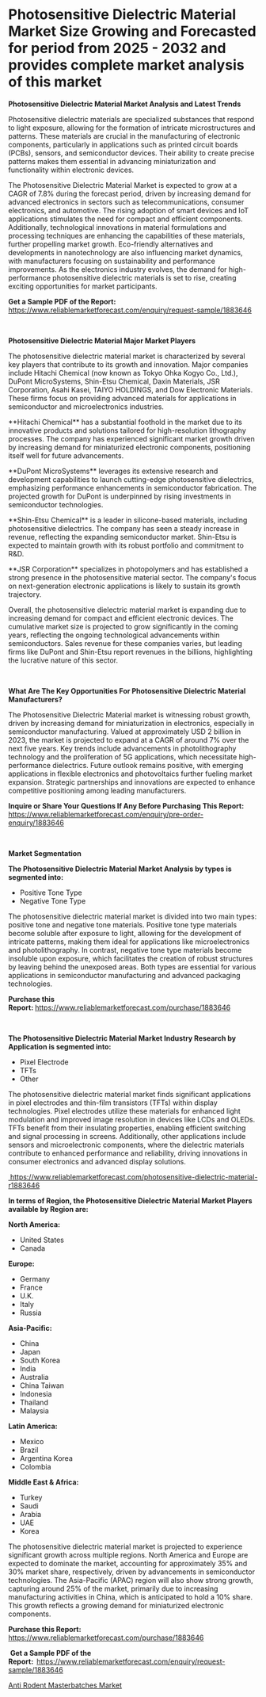 <p><h1>Photosensitive Dielectric Material Market Size Growing and Forecasted for period from 2025 - 2032 and provides complete market analysis of this market</h1></p><p><strong>Photosensitive Dielectric Material Market Analysis and Latest Trends</strong></p>
<p><p>Photosensitive dielectric materials are specialized substances that respond to light exposure, allowing for the formation of intricate microstructures and patterns. These materials are crucial in the manufacturing of electronic components, particularly in applications such as printed circuit boards (PCBs), sensors, and semiconductor devices. Their ability to create precise patterns makes them essential in advancing miniaturization and functionality within electronic devices.</p><p>The Photosensitive Dielectric Material Market is expected to grow at a CAGR of 7.8% during the forecast period, driven by increasing demand for advanced electronics in sectors such as telecommunications, consumer electronics, and automotive. The rising adoption of smart devices and IoT applications stimulates the need for compact and efficient components. Additionally, technological innovations in material formulations and processing techniques are enhancing the capabilities of these materials, further propelling market growth. Eco-friendly alternatives and developments in nanotechnology are also influencing market dynamics, with manufacturers focusing on sustainability and performance improvements. As the electronics industry evolves, the demand for high-performance photosensitive dielectric materials is set to rise, creating exciting opportunities for market participants.</p></p>
<p><strong>Get a Sample PDF of the Report:&nbsp;</strong> <a href="https://www.reliablemarketforecast.com/enquiry/request-sample/1883646?utm_campaign=1110&utm_medium=2&utm_source=Github&utm_content=ia&utm_term=04022025&utm_id=photosensitive-dielectric-material">https://www.reliablemarketforecast.com/enquiry/request-sample/1883646</a></p>
<p>&nbsp;</p>
<p><strong>Photosensitive Dielectric Material Major Market Players</strong></p>
<p><p>The photosensitive dielectric material market is characterized by several key players that contribute to its growth and innovation. Major companies include Hitachi Chemical (now known as Tokyo Ohka Kogyo Co., Ltd.), DuPont MicroSystems, Shin-Etsu Chemical, Daxin Materials, JSR Corporation, Asahi Kasei, TAIYO HOLDINGS, and Dow Electronic Materials. These firms focus on providing advanced materials for applications in semiconductor and microelectronics industries.</p><p>**Hitachi Chemical** has a substantial foothold in the market due to its innovative products and solutions tailored for high-resolution lithography processes. The company has experienced significant market growth driven by increasing demand for miniaturized electronic components, positioning itself well for future advancements.</p><p>**DuPont MicroSystems** leverages its extensive research and development capabilities to launch cutting-edge photosensitive dielectrics, emphasizing performance enhancements in semiconductor fabrication. The projected growth for DuPont is underpinned by rising investments in semiconductor technologies.</p><p>**Shin-Etsu Chemical** is a leader in silicone-based materials, including photosensitive dielectrics. The company has seen a steady increase in revenue, reflecting the expanding semiconductor market. Shin-Etsu is expected to maintain growth with its robust portfolio and commitment to R&D.</p><p>**JSR Corporation** specializes in photopolymers and has established a strong presence in the photosensitive material sector. The company's focus on next-generation electronic applications is likely to sustain its growth trajectory.</p><p>Overall, the photosensitive dielectric material market is expanding due to increasing demand for compact and efficient electronic devices. The cumulative market size is projected to grow significantly in the coming years, reflecting the ongoing technological advancements within semiconductors. Sales revenue for these companies varies, but leading firms like DuPont and Shin-Etsu report revenues in the billions, highlighting the lucrative nature of this sector.</p></p>
<p>&nbsp;</p>
<p><strong>What Are The Key Opportunities For Photosensitive Dielectric Material Manufacturers?</strong></p>
<p><p>The Photosensitive Dielectric Material market is witnessing robust growth, driven by increasing demand for miniaturization in electronics, especially in semiconductor manufacturing. Valued at approximately USD 2 billion in 2023, the market is projected to expand at a CAGR of around 7% over the next five years. Key trends include advancements in photolithography technology and the proliferation of 5G applications, which necessitate high-performance dielectrics. Future outlook remains positive, with emerging applications in flexible electronics and photovoltaics further fueling market expansion. Strategic partnerships and innovations are expected to enhance competitive positioning among leading manufacturers.</p></p>
<p><strong>Inquire or Share Your Questions If Any Before Purchasing This Report:</strong> <a href="https://www.reliablemarketforecast.com/enquiry/pre-order-enquiry/1883646?utm_campaign=1110&utm_medium=2&utm_source=Github&utm_content=ia&utm_term=04022025&utm_id=photosensitive-dielectric-material">https://www.reliablemarketforecast.com/enquiry/pre-order-enquiry/1883646</a></p>
<p>&nbsp;</p>
<p><strong>Market Segmentation</strong></p>
<p><strong>The Photosensitive Dielectric Material Market Analysis by types is segmented into:</strong></p>
<p><ul><li>Positive Tone Type</li><li>Negative Tone Type</li></ul></p>
<p><p>The photosensitive dielectric material market is divided into two main types: positive tone and negative tone materials. Positive tone type materials become soluble after exposure to light, allowing for the development of intricate patterns, making them ideal for applications like microelectronics and photolithography. In contrast, negative tone type materials become insoluble upon exposure, which facilitates the creation of robust structures by leaving behind the unexposed areas. Both types are essential for various applications in semiconductor manufacturing and advanced packaging technologies.</p></p>
<p><strong>Purchase this Report:&nbsp;</strong><a href="https://www.reliablemarketforecast.com/purchase/1883646?utm_campaign=1110&utm_medium=2&utm_source=Github&utm_content=ia&utm_term=04022025&utm_id=photosensitive-dielectric-material">https://www.reliablemarketforecast.com/purchase/1883646</a></p>
<p>&nbsp;</p>
<p><strong>The Photosensitive Dielectric Material Market Industry Research by Application is segmented into:</strong></p>
<p><ul><li>Pixel Electrode</li><li>TFTs</li><li>Other</li></ul></p>
<p><p>The photosensitive dielectric material market finds significant applications in pixel electrodes and thin-film transistors (TFTs) within display technologies. Pixel electrodes utilize these materials for enhanced light modulation and improved image resolution in devices like LCDs and OLEDs. TFTs benefit from their insulating properties, enabling efficient switching and signal processing in screens. Additionally, other applications include sensors and microelectronic components, where the dielectric materials contribute to enhanced performance and reliability, driving innovations in consumer electronics and advanced display solutions.</p></p>
<p><a href="https://www.reliablemarketforecast.com/photosensitive-dielectric-material-r1883646?utm_campaign=1110&utm_medium=2&utm_source=Github&utm_content=ia&utm_term=04022025&utm_id=photosensitive-dielectric-material">&nbsp;https://www.reliablemarketforecast.com/photosensitive-dielectric-material-r1883646</a></p>
<p><strong>In terms of Region, the Photosensitive Dielectric Material Market Players available by Region are:</strong></p>
<p>
    <p> <strong> North America: </strong>
        <ul>
            <li>United States</li>
            <li>Canada</li>
        </ul>
        </p> 
    <p> <strong> Europe: </strong>
        <ul>
            <li>Germany</li>
            <li>France</li>
            <li>U.K.</li>
            <li>Italy</li>
            <li>Russia</li>
        </ul>
        </p> 
    <p> <strong> Asia-Pacific: </strong>
        <ul>
            <li>China</li>
            <li>Japan</li>
            <li>South Korea</li>
            <li>India</li>
            <li>Australia</li>
            <li>China Taiwan</li>
            <li>Indonesia</li>
            <li>Thailand</li>
            <li>Malaysia</li>
        </ul>
        </p> 
    <p> <strong> Latin America: </strong>
        <ul>
            <li>Mexico</li>
            <li>Brazil</li>
            <li>Argentina Korea</li>
            <li>Colombia</li>
        </ul>
        </p> 
    <p> <strong> Middle East & Africa: </strong>
        <ul>
            <li>Turkey</li>
            <li>Saudi</li>
            <li>Arabia</li>
            <li>UAE</li>
            <li>Korea</li>
        </ul>
    </p>
    </p>
<p><p>The photosensitive dielectric material market is projected to experience significant growth across multiple regions. North America and Europe are expected to dominate the market, accounting for approximately 35% and 30% market share, respectively, driven by advancements in semiconductor technologies. The Asia-Pacific (APAC) region will also show strong growth, capturing around 25% of the market, primarily due to increasing manufacturing activities in China, which is anticipated to hold a 10% share. This growth reflects a growing demand for miniaturized electronic components.</p></p>
<p><strong>Purchase this Report: </strong><a href="https://www.reliablemarketforecast.com/purchase/1883646?utm_campaign=1110&utm_medium=2&utm_source=Github&utm_content=ia&utm_term=04022025&utm_id=photosensitive-dielectric-material">https://www.reliablemarketforecast.com/purchase/1883646</a></p>
<p>&nbsp;<strong>Get a Sample PDF of the Report:&nbsp;&nbsp;</strong><a href="https://www.reliablemarketforecast.com/enquiry/request-sample/1883646?utm_campaign=1110&utm_medium=2&utm_source=Github&utm_content=ia&utm_term=04022025&utm_id=photosensitive-dielectric-material">https://www.reliablemarketforecast.com/enquiry/request-sample/1883646</a></p>
<p><strong></strong></p>
<p><p><a href="https://github.com/WillieWoodard/Market-Research-Report-List-7/blob/main/anti-rodent-masterbatches-market.md?utm_campaign=1110&utm_medium=2&utm_source=Github&utm_content=ia&utm_term=04022025&utm_id=photosensitive-dielectric-material">Anti Rodent Masterbatches Market</a></p></p>
